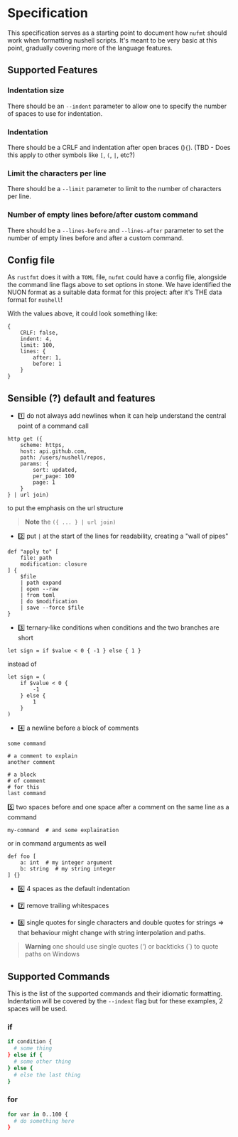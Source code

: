 # Specification

This specification serves as a starting point to document how `nufmt` should work when formatting nushell scripts. It's meant to be very basic at this point, gradually covering more of the language features.

## Supported Features

### Indentation size

There should be an `--indent` parameter to allow one to specify the number of spaces to use for indentation.

### Indentation

There should be a CRLF and indentation after open braces ()`{`). (TBD - Does this apply to other symbols like `[`, `(`, `|`, etc?)

### Limit the characters per line

There should be a `--limit` parameter to limit to the number of characters per line.

### Number of empty lines before/after custom command

There should be a `--lines-before` and `--lines-after` parameter to set the number of empty lines before and after a custom command.

## Config file

As `rustfmt` does it with a `TOML` file, `nufmt` could have a config file, alongside the command line flags above to set options in stone.
We have identified the NUON format as a suitable data format for this project: after it's THE data format for `nushell`!

With the values above, it could look something like:
```nuon
{
    CRLF: false,
    indent: 4,
    limit: 100,
    lines: {
        after: 1,
        before: 1
    }
}
```

## Sensible (?) default and features

- :one: do not always add newlines when it can help understand the central point of a command call
```nushell
http get ({
    scheme: https,
    host: api.github.com,
    path: /users/nushell/repos,
    params: {
        sort: updated,
        per_page: 100
        page: 1
    }
} | url join)
```
to put the emphasis on the url structure
> **Note**
> the  `({ ... } | url join)`

- :two: put `|` at the start of the lines for readability, creating a "wall of pipes"
```nushell
def "apply to" [
    file: path
    modification: closure
] {
    $file
    | path expand
    | open --raw
    | from toml
    | do $modification
    | save --force $file
}
```

- :three: ternary-like conditions when conditions and the two branches are short
```nushell
let sign = if $value < 0 { -1 } else { 1 }
```
instead of
```nushell
let sign = (
    if $value < 0 {
        -1
    } else {
        1
    }
)
```

- :four: a newline before a block of comments
```nushell
some command

# a comment to explain
another comment

# a block
# of comment
# for this
last command
```

:five: two spaces before and one space after a comment on the same line as a command
```nushell
my-command  # and some explaination
```
or in command arguments as well
```nushell
def foo [
    a: int  # my integer argument
    b: string  # my string integer
] {}
```

- :six: 4 spaces as the default indentation

- :seven: remove trailing whitespaces

- :eight: single quotes for single characters and double quotes for strings => that behaviour might change with string interpolation and paths.
> **Warning**
> one should use single quotes (') or backticks (\`) to quote paths on Windows

## Supported Commands

This is the list of the supported commands and their idiomatic formatting. Indentation will be covered by the `--indent` flag but for these examples, 2 spaces will be used.

### if

```bash
if condition {
  # some thing
} else if {
  # some other thing
} else {
  # else the last thing
}
```

### for

```bash
for var in 0..100 {
  # do something here
}
```
